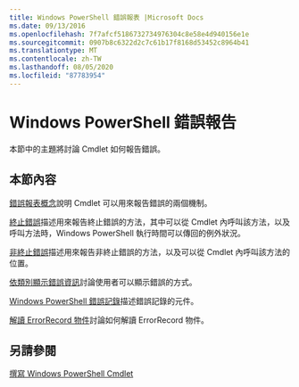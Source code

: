 ```yaml
---
title: Windows PowerShell 錯誤報表 |Microsoft Docs
ms.date: 09/13/2016
ms.openlocfilehash: 7f7afcf5186732734976304c8e58e4d940156e1e
ms.sourcegitcommit: 0907b8c6322d2c7c61b17f8168d53452c8964b41
ms.translationtype: MT
ms.contentlocale: zh-TW
ms.lasthandoff: 08/05/2020
ms.locfileid: "87783954"
---
```

# <a name="windows-powershell-error-reporting"></a>Windows PowerShell 錯誤報告

本節中的主題將討論 Cmdlet 如何報告錯誤。

## <a name="in-this-section"></a>本節內容

[錯誤報表概念](./error-reporting-concepts.md)說明 Cmdlet 可以用來報告錯誤的兩個機制。

[終止錯誤](./terminating-errors.md)描述用來報告終止錯誤的方法，其中可以從 Cmdlet 內呼叫該方法，以及呼叫方法時，Windows PowerShell 執行時間可以傳回的例外狀況。

[非終止錯誤](./non-terminating-errors.md)描述用來報告非終止錯誤的方法，以及可以從 Cmdlet 內呼叫該方法的位置。

[依類別顯示錯誤資訊](./displaying-error-information.md)討論使用者可以顯示錯誤的方式。

[Windows PowerShell 錯誤記錄](./windows-powershell-error-records.md)描述錯誤記錄的元件。

[解讀 ErrorRecord 物件](./interpreting-errorrecord-objects.md)討論如何解讀 ErrorRecord 物件。

## <a name="see-also"></a>另請參閱

[撰寫 Windows PowerShell Cmdlet](./writing-a-windows-powershell-cmdlet.md)
